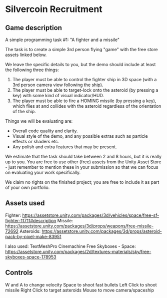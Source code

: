 # Silvercoin Recruitment
## Game description
A simple programming task #1: "A fighter and a missile"

The task is to create a simple 3rd person flying "game" with the free store assets linked below.

We leave the specific details to you, but the demo should include at least the following three things:
1) The player must be able to control the fighter ship in 3D space (with a 3rd person camera view following the ship).
2) The player must be able to target-lock onto the asteroid (by pressing a key) with some kind of visual indicator/HUD.
3) The player must be able to fire a HOMING missile (by pressing a key), which flies at and collides with the asteroid regardless of the orientation of the ship.


Things we will be evaluating are:
- Overall code quality and clarity.
- Visual style of the demo, and any possible extras such as particle effects or shaders etc.
- Any polish and extra features that may be present.


We estimate that the task should take between 2 and 8 hours, but it is really up to you. You are free to use other (free) assets from the Unity Asset Store - just remember to mention these in your submission so that we can focus on evaluating your work specifically.

We claim no rights on the finished project; you are free to include it as part of your own portfolio.


## Assets used
Fighter: https://assetstore.unity.com/packages/3d/vehicles/space/free-sf-fighter-11711#description
Missile: https://assetstore.unity.com/packages/3d/props/weapons/free-missile-72692
Asteroids: https://assetstore.unity.com/packages/3d/props/asteroid-pack-by-pixel-make-83951

I also used:
TextMeshPro
Cinemachine
Free Skyboxes - Space: https://assetstore.unity.com/packages/2d/textures-materials/sky/free-skyboxes-space-178953

## Controls
W and A to change velocity
Space to shoot fast bullets
Left Click to shoot missile
Right Click to target asteroids
Mouse to move camera/spaceship
